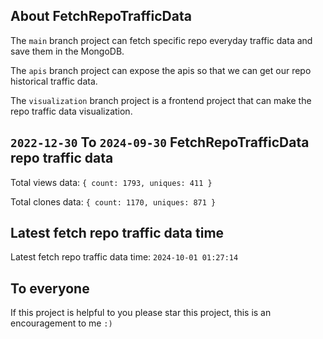 ## About FetchRepoTrafficData

The `main` branch project can fetch specific repo everyday traffic data and save them in the MongoDB.

The `apis` branch project can expose the apis so that we can get our repo historical traffic data.

The `visualization` branch project is a frontend project that can make the repo traffic data visualization.

## `2022-12-30` To `2024-09-30` FetchRepoTrafficData repo traffic data

Total views data: `{ count: 1793, uniques: 411 }`

Total clones data: `{ count: 1170, uniques: 871 }`

## Latest fetch repo traffic data time

Latest fetch repo traffic data time: `2024-10-01 01:27:14`

## To everyone

If this project is helpful to you please star this project, this is an encouragement to me `:)`




